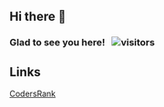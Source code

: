 ## Hi there 👋

### Glad to see you here! &nbsp; ![visitors](https://visitor-badge.glitch.me/badge?page_id=xqbumu.xqbumu)

<!--
**xqbumu/xqbumu** is a ✨ _special_ ✨ repository because its `README.md` (this file) appears on your GitHub profile.

Here are some ideas to get you started:

- 🔭 I’m currently working on ...
- 🌱 I’m currently learning ...
- 👯 I’m looking to collaborate on ...
- 🤔 I’m looking for help with ...
- 💬 Ask me about ...
- 📫 How to reach me: ...
- 😄 Pronouns: ...
- ⚡ Fun fact: ...
-->

## Links

[CodersRank](https://profile.codersrank.io/user/xqbumu/)

